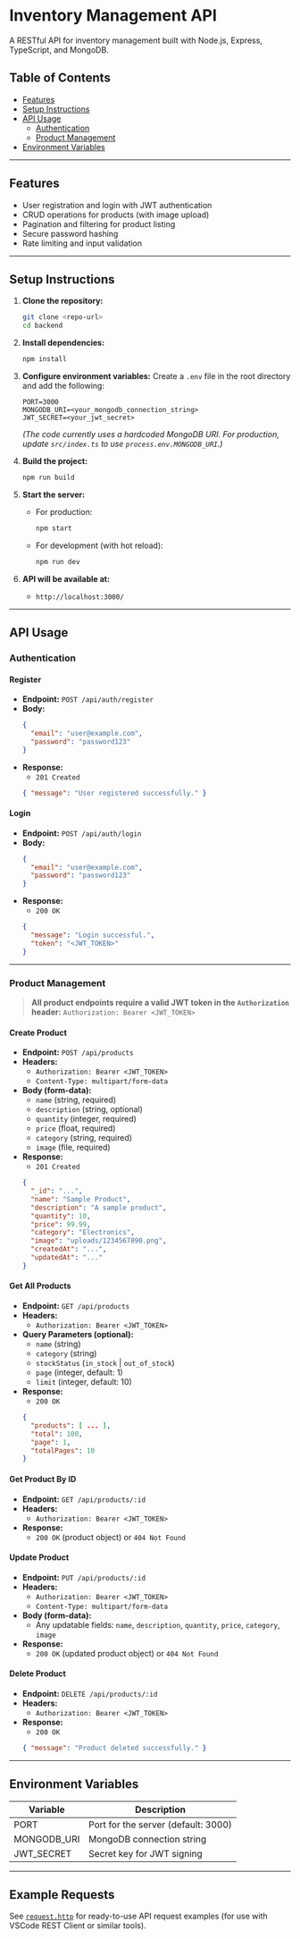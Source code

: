 # Inventory Management API

A RESTful API for inventory management built with Node.js, Express, TypeScript, and MongoDB.

## Table of Contents
- [Features](#features)
- [Setup Instructions](#setup-instructions)
- [API Usage](#api-usage)
  - [Authentication](#authentication)
  - [Product Management](#product-management)
- [Environment Variables](#environment-variables)

---

## Features
- User registration and login with JWT authentication
- CRUD operations for products (with image upload)
- Pagination and filtering for product listing
- Secure password hashing
- Rate limiting and input validation

---

## Setup Instructions

1. **Clone the repository:**
   ```bash
   git clone <repo-url>
   cd backend
   ```

2. **Install dependencies:**
   ```bash
   npm install
   ```

3. **Configure environment variables:**
   Create a `.env` file in the root directory and add the following:
   ```env
   PORT=3000
   MONGODB_URI=<your_mongodb_connection_string>
   JWT_SECRET=<your_jwt_secret>
   ```
   *(The code currently uses a hardcoded MongoDB URI. For production, update `src/index.ts` to use `process.env.MONGODB_URI`.)*

4. **Build the project:**
   ```bash
   npm run build
   ```

5. **Start the server:**
   - For production:
     ```bash
     npm start
     ```
   - For development (with hot reload):
     ```bash
     npm run dev
     ```

6. **API will be available at:**
   - `http://localhost:3000/`

---

## API Usage

### Authentication

#### Register
- **Endpoint:** `POST /api/auth/register`
- **Body:**
  ```json
  {
    "email": "user@example.com",
    "password": "password123"
  }
  ```
- **Response:**
  - `201 Created`
  ```json
  { "message": "User registered successfully." }
  ```

#### Login
- **Endpoint:** `POST /api/auth/login`
- **Body:**
  ```json
  {
    "email": "user@example.com",
    "password": "password123"
  }
  ```
- **Response:**
  - `200 OK`
  ```json
  {
    "message": "Login successful.",
    "token": "<JWT_TOKEN>"
  }
  ```

---

### Product Management

> **All product endpoints require a valid JWT token in the `Authorization` header:**
> `Authorization: Bearer <JWT_TOKEN>`

#### Create Product
- **Endpoint:** `POST /api/products`
- **Headers:**
  - `Authorization: Bearer <JWT_TOKEN>`
  - `Content-Type: multipart/form-data`
- **Body (form-data):**
  - `name` (string, required)
  - `description` (string, optional)
  - `quantity` (integer, required)
  - `price` (float, required)
  - `category` (string, required)
  - `image` (file, required)
- **Response:**
  - `201 Created`
  ```json
  {
    "_id": "...",
    "name": "Sample Product",
    "description": "A sample product",
    "quantity": 10,
    "price": 99.99,
    "category": "Electronics",
    "image": "uploads/1234567890.png",
    "createdAt": "...",
    "updatedAt": "..."
  }
  ```

#### Get All Products
- **Endpoint:** `GET /api/products`
- **Headers:**
  - `Authorization: Bearer <JWT_TOKEN>`
- **Query Parameters (optional):**
  - `name` (string)
  - `category` (string)
  - `stockStatus` (`in_stock` | `out_of_stock`)
  - `page` (integer, default: 1)
  - `limit` (integer, default: 10)
- **Response:**
  - `200 OK`
  ```json
  {
    "products": [ ... ],
    "total": 100,
    "page": 1,
    "totalPages": 10
  }
  ```

#### Get Product By ID
- **Endpoint:** `GET /api/products/:id`
- **Headers:**
  - `Authorization: Bearer <JWT_TOKEN>`
- **Response:**
  - `200 OK` (product object) or `404 Not Found`

#### Update Product
- **Endpoint:** `PUT /api/products/:id`
- **Headers:**
  - `Authorization: Bearer <JWT_TOKEN>`
  - `Content-Type: multipart/form-data`
- **Body (form-data):**
  - Any updatable fields: `name`, `description`, `quantity`, `price`, `category`, `image`
- **Response:**
  - `200 OK` (updated product object) or `404 Not Found`

#### Delete Product
- **Endpoint:** `DELETE /api/products/:id`
- **Headers:**
  - `Authorization: Bearer <JWT_TOKEN>`
- **Response:**
  - `200 OK`
  ```json
  { "message": "Product deleted successfully." }
  ```

---

## Environment Variables

| Variable      | Description                        |
|---------------|------------------------------------|
| PORT          | Port for the server (default: 3000)|
| MONGODB_URI   | MongoDB connection string          |
| JWT_SECRET    | Secret key for JWT signing         |

---

## Example Requests

See [`request.http`](./request.http) for ready-to-use API request examples (for use with VSCode REST Client or similar tools).
